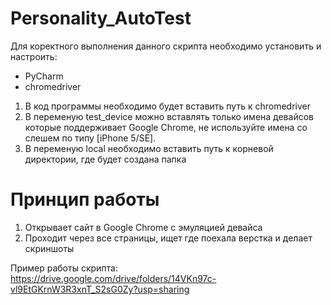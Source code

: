 # Personality_AutoTest

Для коректного выполнения данного скрипта необходимо установить и настроить:
- PyCharm
- chromedriver

 1) В код программы необходимо будет вставить путь к chromedriver
 2) В переменую test_device можно вставлять только имена девайсов которые поддерживает Google Chrome, не используйте имена со слешем по типу [iPhone 5/SE].  
 3) В переменую local необходимо вставить путь к корневой директории, где будет создана папка
 
# Принцип работы
 
 1) Открывает сайт в Google Chrome с эмуляцией девайса
 2) Проходит через все страницы, ищет где поехала верстка и делает скриншоты

Пример работы скрипта: https://drive.google.com/drive/folders/14VKn97c-vl9EtGKrnW3R3xnT_S2sG0Zy?usp=sharing
